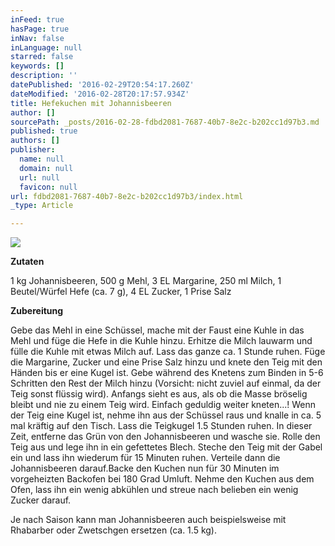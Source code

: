```yaml
---
inFeed: true
hasPage: true
inNav: false
inLanguage: null
starred: false
keywords: []
description: ''
datePublished: '2016-02-29T20:54:17.260Z'
dateModified: '2016-02-28T20:17:57.934Z'
title: Hefekuchen mit Johannisbeeren
author: []
sourcePath: _posts/2016-02-28-fdbd2081-7687-40b7-8e2c-b202cc1d97b3.md
published: true
authors: []
publisher:
  name: null
  domain: null
  url: null
  favicon: null
url: fdbd2081-7687-40b7-8e2c-b202cc1d97b3/index.html
_type: Article

---
```

![](https://the-grid-user-content.s3-us-west-2.amazonaws.com/c2d81753-5b38-4271-9e32-d607eafa31a7.JPG)

**Zutaten**

1 kg Johannisbeeren, 500 g Mehl, 3 EL Margarine, 250 ml Milch, 1 Beutel/Würfel Hefe (ca. 7 g), 4 EL Zucker, 1 Prise Salz

**Zubereitung**

Gebe das Mehl in eine Schüssel, mache mit der Faust eine Kuhle in das Mehl und füge die Hefe in die Kuhle hinzu. Erhitze die Milch lauwarm und fülle die Kuhle mit etwas Milch auf. Lass das ganze ca. 1 Stunde ruhen. Füge die Margarine, Zucker und eine Prise Salz hinzu und knete den Teig mit den Händen bis er eine Kugel ist. Gebe während des Knetens zum Binden in 5-6 Schritten den Rest der Milch hinzu (Vorsicht: nicht zuviel auf einmal, da der Teig sonst flüssig wird). Anfangs sieht es aus, als ob die Masse bröselig bleibt und nie zu einem Teig wird. Einfach geduldig weiter kneten...! Wenn der Teig eine Kugel ist, nehme ihn aus der Schüssel raus und knalle in ca. 5 mal kräftig auf den Tisch. Lass die Teigkugel 1.5 Stunden ruhen. In dieser Zeit, entferne das Grün von den Johannisbeeren und wasche sie. Rolle den Teig aus und lege ihn in ein gefettetes Blech. Steche den Teig mit der Gabel ein und lass ihn wiederum für 15 Minuten ruhen. Verteile dann die Johannisbeeren darauf.Backe den Kuchen nun für 30 Minuten im vorgeheizten Backofen bei 180 Grad Umluft. Nehme den Kuchen aus dem Ofen, lass ihn ein wenig abkühlen und streue nach belieben ein wenig Zucker darauf.

Je nach Saison kann man Johannisbeeren auch beispielsweise mit Rhabarber oder Zwetschgen ersetzen (ca. 1.5 kg).